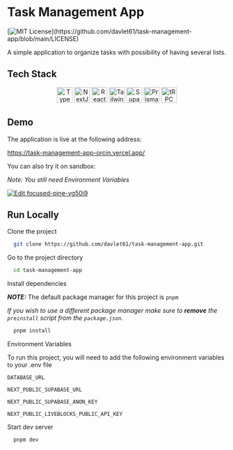 # Task Management App

[![MIT License](https://img.shields.io/apm/l/atomic-design-ui.svg?)](https://github.com/davlet61/task-management-app/blob/main/LICENSE)

A simple application to organize tasks with possibility of having several lists.

## Tech Stack

<p align="center">
<a href="https://www.typescriptlang.org/" target="_blank" rel="noreferrer"><img src="https://raw.githubusercontent.com/danielcranney/readme-generator/main/public/icons/skills/typescript-colored.svg" width="36" height="36" alt="TypeScript" /></a>
<a href="https://nextjs.org/docs" target="_blank" rel="noreferrer"><img src="https://raw.githubusercontent.com/danielcranney/readme-generator/main/public/icons/skills/nextjs.svg" width="36" height="36" alt="NextJs" /></a>
<a href="https://reactjs.org/" target="_blank" rel="noreferrer"><img src="https://raw.githubusercontent.com/danielcranney/readme-generator/main/public/icons/skills/react-colored.svg" width="36" height="36" alt="React" /></a>
<a href="https://tailwindcss.com/" target="_blank" rel="noreferrer"><img src="https://raw.githubusercontent.com/danielcranney/readme-generator/main/public/icons/skills/tailwindcss-colored.svg" width="36" height="36" alt="TailwindCSS" /></a>
<a href="https://supabase.io/" target="_blank" rel="noreferrer"><img src="https://raw.githubusercontent.com/danielcranney/readme-generator/main/public/icons/skills/supabase-colored.svg" width="36" height="36" alt="Supabase" /></a>
<a href="https://prisma.io/" target="_blank" rel="noreferrer"><img src="https://github.com/prisma/presskit/blob/main/Logos/Logomark-Default-Prisma.svg" width="36" height="36" alt="Prisma" /></a>
<a href="https://trpc.io/" target="_blank" rel="noreferrer"><img src="https://trpc.io/img/logo-no-text.svg" alt="tRPC" height="36"/></a>
</p>

## Demo

The application is live at the following address:

https://task-management-app-orcin.vercel.app/

You can also try it on sandbox:

_Note: You still need Environment Variables_

[![Edit focused-pine-yg50i9](https://codesandbox.io/static/img/play-codesandbox.svg)](https://codesandbox.io/s/focused-pine-yg50i9?fontsize=14&hidenavigation=1&theme=dark)

## Run Locally

Clone the project

```bash
  git clone https://github.com/davlet61/task-management-app.git
```

Go to the project directory

```bash
  cd task-management-app
```

Install dependencies

**_NOTE:_** The default package manager for this project is `pnpm`

*If you wish to use a different package manager make sure to **_remove_** the `preinstall` script from the `package.json`.*

```bash
  pnpm install
```

Environment Variables

To run this project, you will need to add the following environment variables to your .env file

`DATABASE_URL`

`NEXT_PUBLIC_SUPABASE_URL`

`NEXT_PUBLIC_SUPABASE_ANON_KEY`

`NEXT_PUBLIC_LIVEBLOCKS_PUBLIC_API_KEY`

Start dev server

```bash
  pnpm dev
```
